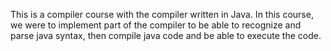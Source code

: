 This is a compiler course with the compiler written in Java. In this course, we were to implement part of the compiler to be able to recognize and parse java syntax, then compile java code and be able to execute the code. 
